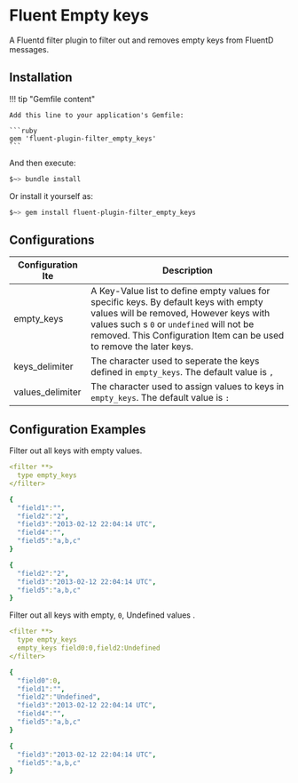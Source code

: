 # Fluent Empty keys

A Fluentd filter plugin to filter out and removes empty keys from FluentD messages.

## Installation

!!! tip "Gemfile content"

    Add this line to your application's Gemfile:

    ```ruby
    gem 'fluent-plugin-filter_empty_keys'
    ```

And then execute:

```sh
$~> bundle install
```

Or install it yourself as:

```sh
$~> gem install fluent-plugin-filter_empty_keys
```

## Configurations

| Configuration Ite | Description |
|-|-|
| empty_keys | A Key-Value list to define empty values for specific keys. By default keys with empty values will be removed, However keys with values such s `0` or `undefined` will not be removed. This Configuration Item can be used to remove the later keys. |
| keys_delimiter | The character used to seperate the keys defined in `empty_keys`. The default value is `,` |
| values_delimiter | The character used to assign values to keys in `empty_keys`. The default value is `:` |

## Configuration Examples

Filter out all keys with empty values.

```yaml tab="Configuration"
<filter **>
  type empty_keys
</filter>
```

```yaml tab="Input"
{
  "field1":"",
  "field2":"2",
  "field3":"2013-02-12 22:04:14 UTC",
  "field4":"",
  "field5":"a,b,c"
}
```

```yaml tab="Output"
{
  "field2":"2",
  "field3":"2013-02-12 22:04:14 UTC",
  "field5":"a,b,c"
}
```

Filter out all keys with empty, `0`, Undefined values .

```yaml tab="Configuration"
<filter **>
  type empty_keys
  empty_keys field0:0,field2:Undefined
</filter>
```

```yaml tab="Input"
{
  "field0":0,
  "field1":"",
  "field2":"Undefined",
  "field3":"2013-02-12 22:04:14 UTC",
  "field4":"",
  "field5":"a,b,c"
}
```

```yaml tab="Output"
{
  "field3":"2013-02-12 22:04:14 UTC",
  "field5":"a,b,c"
}
```
